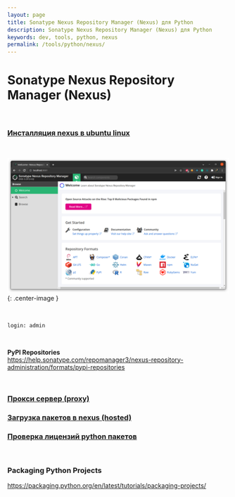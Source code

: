 ```yaml
---
layout: page
title: Sonatype Nexus Repository Manager (Nexus) для Python
description: Sonatype Nexus Repository Manager (Nexus) для Python
keywords: dev, tools, python, nexus
permalink: /tools/python/nexus/
---
```


# Sonatype Nexus Repository Manager (Nexus)

<br/>

### [Инсталляция nexus в ubuntu linux](//javadev.org/devtools/repository-management/nexus/3/installation-in-linux/)

<br/>

![Nexus Repo](/img/tools/python/nexus/pic-nexus3-python-01.png 'Nexus Repo'){: .center-image }

<br/>

```
login: admin
```

<br/>

**PyPI Repositories**  
https://help.sonatype.com/repomanager3/nexus-repository-administration/formats/pypi-repositories

<br/>

### [Прокси сервер (proxy)](/tools/python/nexus/proxy/)

### [Загрузка пакетов в nexus (hosted)](/tools/python/nexus/hosted/)

### [Проверка лицензий python пакетов](/tools/python/nexus/licenses-check/)

<br/>

### Packaging Python Projects

https://packaging.python.org/en/latest/tutorials/packaging-projects/
